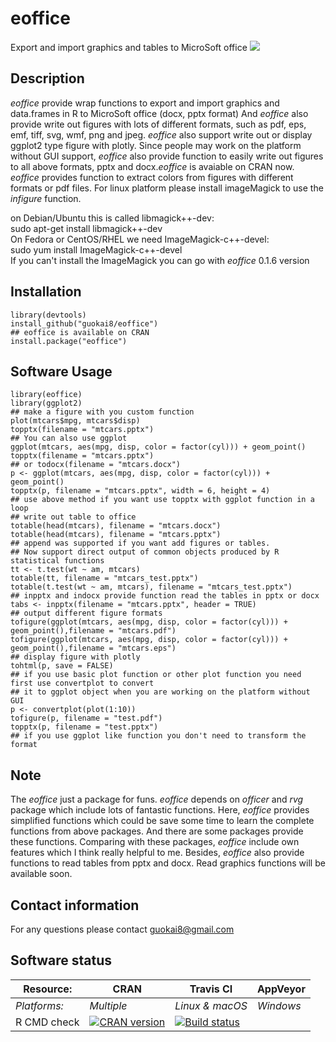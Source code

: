 # eoffice
Export and import graphics and tables to MicroSoft office
[![](https://cranlogs.r-pkg.org/badges/eoffice)](https://cran.r-project.org/package=eoffice)
## Description
_eoffice_ provide wrap functions to export and import graphics and data.frames in R to MicroSoft office (docx, pptx format)
And _eoffice_ also provide write out figures with lots of different formats, such as pdf, eps, emf, tiff, svg, wmf, png and jpeg. _eoffice_ also support write out or display ggplot2 type figure with plotly. Since people may work on the platform without GUI support, _eoffice_ also provide function to easily write out figures to all above formats, pptx and docx._eoffice_ is avaiable on CRAN now. _eoffice_ provides function to extract colors from figures with different formats or pdf files. For linux platform please install imageMagick to use the _infigure_ function.       

on Debian/Ubuntu this is called libmagick++-dev:    
sudo apt-get install libmagick++-dev         
On Fedora or CentOS/RHEL we need ImageMagick-c++-devel:       
sudo yum install ImageMagick-c++-devel       
If you can't install the ImageMagick you can go with _eoffice_ 0.1.6 version 
## Installation
```
library(devtools)
install_github("guokai8/eoffice")
## eoffice is available on CRAN
install.package("eoffice")
``` 

## Software Usage

```
library(eoffice)
library(ggplot2)
## make a figure with you custom function
plot(mtcars$mpg, mtcars$disp)
topptx(filename = "mtcars.pptx")
## You can also use ggplot 
ggplot(mtcars, aes(mpg, disp, color = factor(cyl))) + geom_point()
topptx(filename = "mtcars.pptx")
## or todocx(filename = "mtcars.docx")
p <- ggplot(mtcars, aes(mpg, disp, color = factor(cyl))) + geom_point()
topptx(p, filename = "mtcars.pptx", width = 6, height = 4)
## use above method if you want use topptx with ggplot function in a loop
## write out table to office
totable(head(mtcars), filename = "mtcars.docx")
totable(head(mtcars), filename = "mtcars.pptx")
## append was supported if you want add figures or tables.
## Now support direct output of common objects produced by R statistical functions
tt <- t.test(wt ~ am, mtcars)
totable(tt, filename = "mtcars_test.pptx")
totable(t.test(wt ~ am, mtcars), filename = "mtcars_test.pptx")
## inpptx and indocx provide function read the tables in pptx or docx
tabs <- inpptx(filename = "mtcars.pptx", header = TRUE)
## output different figure formats
tofigure(ggplot(mtcars, aes(mpg, disp, color = factor(cyl))) + geom_point(),filename = "mtcars.pdf")
tofigure(ggplot(mtcars, aes(mpg, disp, color = factor(cyl))) + geom_point(),filename = "mtcars.eps")
## display figure with plotly
tohtml(p, save = FALSE)
## if you use basic plot function or other plot function you need first use convertplot to convert 
## it to ggplot object when you are working on the platform without GUI
p <- convertplot(plot(1:10))
tofigure(p, filename = "test.pdf")
topptx(p, filename = "test.pptx")
## if you use ggplot like function you don't need to transform the format
```
## Note
The _eoffice_ just a package for funs. _eoffice_ depends on _officer_ and _rvg_ package which include lots of fantastic functions. Here, _eoffice_ provides simplified functions which could be save some time to learn the complete functions from above packages. And there are some packages provide these functions. Comparing with these packages, _eoffice_ include own features which I think really helpful to me.  Besides, _eoffice_ also provide functions to read tables from pptx and docx. Read graphics functions will be available soon.

## Contact information

For any questions please contact guokai8@gmail.com

## Software status

| Resource:     | CRAN        | Travis CI       | AppVeyor         |
| ------------- | ------------------- | --------------- | ---------------- |
| _Platforms:_  | _Multiple_          | _Linux & macOS_ | _Windows_        |
| R CMD check   | <a href="https://cran.r-project.org/web/checks/check_results_eoffice.html"><img border="0" src="http://www.r-pkg.org/badges/version/eoffice" alt="CRAN version"></a> | <a href="https://travis-ci.org/guokai8/eoffice"><img src="https://travis-ci.org/guokai8/eoffice.svg" alt="Build status"></a>   | 
